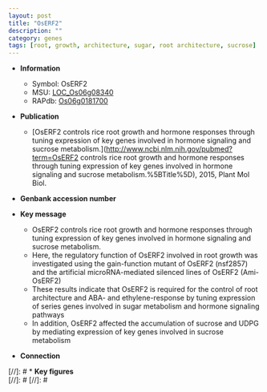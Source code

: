 ```yaml
---
layout: post
title: "OsERF2"
description: ""
category: genes
tags: [root, growth, architecture, sugar, root architecture, sucrose]
---
```


* **Information**  
    + Symbol: OsERF2  
    + MSU: [LOC_Os06g08340](http://rice.plantbiology.msu.edu/cgi-bin/ORF_infopage.cgi?orf=LOC_Os06g08340)  
    + RAPdb: [Os06g0181700](http://rapdb.dna.affrc.go.jp/viewer/gbrowse_details/irgsp1?name=Os06g0181700)  

* **Publication**  
    + [OsERF2 controls rice root growth and hormone responses through tuning expression of key genes involved in hormone signaling and sucrose metabolism.](http://www.ncbi.nlm.nih.gov/pubmed?term=OsERF2 controls rice root growth and hormone responses through tuning expression of key genes involved in hormone signaling and sucrose metabolism.%5BTitle%5D), 2015, Plant Mol Biol.

* **Genbank accession number**  

* **Key message**  
    + OsERF2 controls rice root growth and hormone responses through tuning expression of key genes involved in hormone signaling and sucrose metabolism.
    + Here, the regulatory function of OsERF2 involved in root growth was investigated using the gain-function mutant of OsERF2 (nsf2857) and the artificial microRNA-mediated silenced lines of OsERF2 (Ami-OsERF2)
    + These results indicate that OsERF2 is required for the control of root architecture and ABA- and ethylene-response by tuning expression of series genes involved in sugar metabolism and hormone signaling pathways
    + In addition, OsERF2 affected the accumulation of sucrose and UDPG by mediating expression of key genes involved in sucrose metabolism

* **Connection**  

[//]: # * **Key figures**  
[//]: # 
[//]: # 
